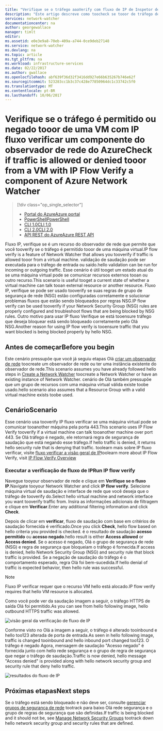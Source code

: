 ```yaml
---
title: "Verifique se o tráfego aaaVerify com fluxo de IP de Inspetor de rede do Azure - portal do Azure | Microsoft Docs"
description: "Este artigo descreve como toocheck se tooor de tráfego de uma máquina virtual é permitido ou negado"
services: network-watcher
documentationcenter: na
author: georgewallace
manager: timlt
editor: 
ms.assetid: e0e3e9a8-70eb-409a-a744-0ce9deb27148
ms.service: network-watcher
ms.devlang: na
ms.topic: article
ms.tgt_pltfrm: na
ms.workload: infrastructure-services
ms.date: 02/22/2017
ms.author: gwallace
ms.openlocfilehash: abf639f36d32f3416dd927e66b635267b746e62f
ms.sourcegitcommit: 523283cc1b3c37c428e77850964dc1c33742c5f0
ms.translationtype: MT
ms.contentlocale: pt-BR
ms.lasthandoff: 10/06/2017
---
```

# <a name="check-if-traffic-is-allowed-or-denied-tooor-from-a-vm-with-ip-flow-verify-a-component-of-azure-network-watcher"></a><span data-ttu-id="34c6f-103">Verifique se o tráfego é permitido ou negado tooor de uma VM com IP fluxo verificar um componente do observador de rede do Azure</span><span class="sxs-lookup"><span data-stu-id="34c6f-103">Check if traffic is allowed or denied tooor from a VM with IP Flow Verify a component of Azure Network Watcher</span></span>

> [!div class="op_single_selector"]
> - [<span data-ttu-id="34c6f-104">Portal do Azure</span><span class="sxs-lookup"><span data-stu-id="34c6f-104">Azure portal</span></span>](network-watcher-check-ip-flow-verify-portal.md)
> - [<span data-ttu-id="34c6f-105">PowerShell</span><span class="sxs-lookup"><span data-stu-id="34c6f-105">PowerShell</span></span>](network-watcher-check-ip-flow-verify-powershell.md)
> - [<span data-ttu-id="34c6f-106">CLI 1.0</span><span class="sxs-lookup"><span data-stu-id="34c6f-106">CLI 1.0</span></span>](network-watcher-check-ip-flow-verify-cli-nodejs.md)
> - [<span data-ttu-id="34c6f-107">CLI 2.0</span><span class="sxs-lookup"><span data-stu-id="34c6f-107">CLI 2.0</span></span>](network-watcher-check-ip-flow-verify-cli.md)
> - [<span data-ttu-id="34c6f-108">API REST do Azure</span><span class="sxs-lookup"><span data-stu-id="34c6f-108">Azure REST API</span></span>](network-watcher-check-ip-flow-verify-rest.md)


<span data-ttu-id="34c6f-109">Fluxo IP, verifique se é um recurso do observador de rede que permite que você tooverify se o tráfego é permitido tooor de uma máquina virtual.</span><span class="sxs-lookup"><span data-stu-id="34c6f-109">IP flow verify is a feature of Network Watcher that allows you tooverify if traffic is allowed tooor from a virtual machine.</span></span> <span data-ttu-id="34c6f-110">validação de saudação pode ser executada para o tráfego de entrada ou saído.</span><span class="sxs-lookup"><span data-stu-id="34c6f-110">hello validation can be run for incoming or outgoing traffic.</span></span> <span data-ttu-id="34c6f-111">Esse cenário é útil tooget um estado atual do se uma máquina virtual pode se comunicar recursos externos tooan ou outro recurso.</span><span class="sxs-lookup"><span data-stu-id="34c6f-111">This scenario is useful tooget a current state of whether a virtual machine can talk tooan external resource or another resource.</span></span> <span data-ttu-id="34c6f-112">Fluxo IP, verifique se pode ser usado tooverify se suas regras de grupo de segurança de rede (NSG) estão configuradas corretamente e solucionar problemas fluxos que estão sendo bloqueados por regras NSG.</span><span class="sxs-lookup"><span data-stu-id="34c6f-112">IP flow verify can be used tooverify if your Network Security Group (NSG) rules are properly configured and troubleshoot flows that are being blocked by NSG rules.</span></span> <span data-ttu-id="34c6f-113">Outro motivo para usar IP fluxo Verifique se está tooensure tráfego que deseja bloquear está sendo bloqueado corretamente pelo Olá NSG.</span><span class="sxs-lookup"><span data-stu-id="34c6f-113">Another reason for using IP flow verify is tooensure traffic that you want blocked is being blocked properly by hello NSG.</span></span>

## <a name="before-you-begin"></a><span data-ttu-id="34c6f-114">Antes de começar</span><span class="sxs-lookup"><span data-stu-id="34c6f-114">Before you begin</span></span>

<span data-ttu-id="34c6f-115">Este cenário pressupõe que você já seguiu etapas Olá [criar um observador de rede](network-watcher-create.md) toocreate um observador de rede ou ter uma instância existente do observador de rede.</span><span class="sxs-lookup"><span data-stu-id="34c6f-115">This scenario assumes you have already followed hello steps in [Create a Network Watcher](network-watcher-create.md) toocreate a Network Watcher or have an existing instance of Network Watcher.</span></span> <span data-ttu-id="34c6f-116">cenário de Olá também pressupõe que um grupo de recursos com uma máquina virtual válida existe toobe usado.</span><span class="sxs-lookup"><span data-stu-id="34c6f-116">hello scenario also assumes that a Resource Group with a valid virtual machine exists toobe used.</span></span>

## <a name="scenario"></a><span data-ttu-id="34c6f-117">Cenário</span><span class="sxs-lookup"><span data-stu-id="34c6f-117">Scenario</span></span>

<span data-ttu-id="34c6f-118">Esse cenário usa tooverify IP fluxo verificar se uma máquina virtual pode se comunicar tooanother máquina pela porta 443.</span><span class="sxs-lookup"><span data-stu-id="34c6f-118">This scenario uses IP Flow Verify tooverify if a virtual machine can talk tooanother machine over port 443.</span></span> <span data-ttu-id="34c6f-119">Se Olá tráfego é negado, ele retornará regra de segurança de saudação que está negando esse tráfego.</span><span class="sxs-lookup"><span data-stu-id="34c6f-119">If hello traffic is denied, it returns hello security rule that is denying that traffic.</span></span> <span data-ttu-id="34c6f-120">toolearn mais sobre IP fluxo verificar, visite [fluxo verificar a visão geral de IP](network-watcher-ip-flow-verify-overview.md)</span><span class="sxs-lookup"><span data-stu-id="34c6f-120">toolearn more about IP Flow Verify, visit [IP Flow Verify Overview](network-watcher-ip-flow-verify-overview.md)</span></span>

### <a name="run-ip-flow-verify"></a><span data-ttu-id="34c6f-121">Executar a verificação de fluxo de IP</span><span class="sxs-lookup"><span data-stu-id="34c6f-121">Run IP flow verify</span></span>

<span data-ttu-id="34c6f-122">Navegue tooyour observador de rede e clique em **Verifique se o fluxo IP**.</span><span class="sxs-lookup"><span data-stu-id="34c6f-122">Navigate tooyour Network Watcher and click **IP flow verify**.</span></span> <span data-ttu-id="34c6f-123">Selecione máquina virtual de saudação e interface de rede que você deseja que o tráfego de tooverify do.</span><span class="sxs-lookup"><span data-stu-id="34c6f-123">Select hello virtual machine and network interface you want tooverify traffic from.</span></span> <span data-ttu-id="34c6f-124">Insira as informações adicionais de filtragem e clique em **Verificar**.</span><span class="sxs-lookup"><span data-stu-id="34c6f-124">Enter any additional filtering information and click **Check**.</span></span>

<span data-ttu-id="34c6f-125">Depois de clicar em **verificar**, fluxo de saudação com base em critérios de saudação fornecida é verificado.</span><span class="sxs-lookup"><span data-stu-id="34c6f-125">Once you click **Check**, hello flow based on hello criteria you provided is checked.</span></span> <span data-ttu-id="34c6f-126">é o resultado de saudação **acesso permitido** ou **acesso negado**.</span><span class="sxs-lookup"><span data-stu-id="34c6f-126">hello result is either **Access allowed** or **Access denied**.</span></span> <span data-ttu-id="34c6f-127">Se o acesso é negado, Olá o grupo de segurança de rede (NSG) e regra de segurança que bloqueiam o tráfego é fornecida.</span><span class="sxs-lookup"><span data-stu-id="34c6f-127">If access is denied, hello Network Security Group (NSG) and security rule that block traffic is provided.</span></span> <span data-ttu-id="34c6f-128">Se a negação de saudação do tráfego é o comportamento esperado, regra Olá foi bem-sucedida.</span><span class="sxs-lookup"><span data-stu-id="34c6f-128">If hello denial of traffic is expected behavior, then hello rule was successful.</span></span>

> [!NOTE]
> <span data-ttu-id="34c6f-129">Fluxo IP verificar requer que o recurso VM hello está alocado.</span><span class="sxs-lookup"><span data-stu-id="34c6f-129">IP flow verify requires that hello VM resource is allocated.</span></span>

<span data-ttu-id="34c6f-130">Como você pode ver da saudação imagem a seguir, o tráfego HTTPS de saída Olá foi permitido.</span><span class="sxs-lookup"><span data-stu-id="34c6f-130">As you can see from hello following image, hello outbound HTTPS traffic was allowed.</span></span>

![visão geral da verificação de fluxo de IP][1]

<span data-ttu-id="34c6f-132">Conforme visto no Olá a imagem a seguir, o tráfego é alterado tooinbound e hello too123 alterada de porta de entrada.</span><span class="sxs-lookup"><span data-stu-id="34c6f-132">As seen in hello following image, traffic is changed tooinbound and hello inbound port changed too123.</span></span> <span data-ttu-id="34c6f-133">O tráfego é negado Agora, mensagem de saudação "Acesso negado" é fornecida junto com hello rede segurança e o grupo de regra de segurança que negar o tráfego de saudação.</span><span class="sxs-lookup"><span data-stu-id="34c6f-133">Traffic is now denied, hello message "Access denied" is provided along with hello network security group and security rule that deny hello traffic.</span></span>

![resultados do fluxo de IP][2]

## <a name="next-steps"></a><span data-ttu-id="34c6f-135">Próximas etapas</span><span class="sxs-lookup"><span data-stu-id="34c6f-135">Next steps</span></span>

<span data-ttu-id="34c6f-136">Se o tráfego está sendo bloqueado e não deve ser, consulte [gerenciar grupos de segurança de rede](../virtual-network/virtual-network-manage-nsg-arm-portal.md) tootrack para baixo Olá rede segurança e o grupo de regras de segurança que são definidas.</span><span class="sxs-lookup"><span data-stu-id="34c6f-136">If traffic is being blocked and it should not be, see [Manage Network Security Groups](../virtual-network/virtual-network-manage-nsg-arm-portal.md) tootrack down hello network security group and security rules that are defined.</span></span>

[1]: ./media/network-watcher-check-ip-flow-verify-portal/figure1.png
[2]: ./media/network-watcher-check-ip-flow-verify-portal/figure2.png













